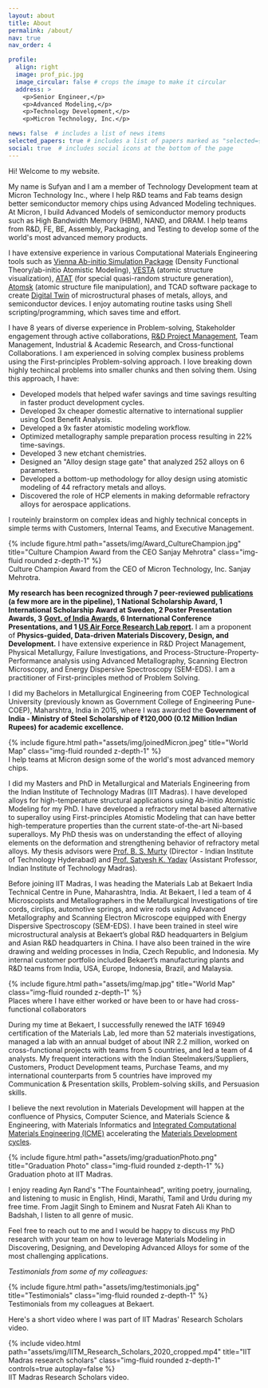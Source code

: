 ```yaml
---
layout: about
title: About
permalink: /about/
nav: true
nav_order: 4 

profile:
  align: right
  image: prof_pic.jpg
  image_circular: false # crops the image to make it circular
  address: >
    <p>Senior Engineer,</p>
    <p>Advanced Modeling,</p>
    <p>Technology Development,</p>
    <p>Micron Technology, Inc.</p>

news: false  # includes a list of news items
selected_papers: true # includes a list of papers marked as "selected={true}"
social: true  # includes social icons at the bottom of the page
---
```


Hi! Welcome to my website.

My name is Sufyan and I am a member of Technology Development team at Micron Technology Inc., where I help R&D teams and Fab teams design better semiconductor memory chips using Advanced Modeling techniques. At Micron, I build Advanced Models of semiconductor memory products such as High Bandwidth Memory (HBM), NAND, and DRAM. I help teams from R&D, FE, BE, Assembly, Packaging, and Testing to develop some of the world's most advanced memory products.

I have extensive experience in various Computational Materials Engineering tools such as <a rel="nofollow" href="https://vasp.at">Vienna Ab-initio Simulation Package</a> (Density Functional Theory/ab-initio Atomistic Modeling), <a rel="nofollow" href="https://jp-minerals.org/vesta/en/download.html">VESTA</a> (atomic structure visualization), <a rel="nofollow" href="https://www.brown.edu/Departments/Engineering/Labs/avdw/atat/">ATAT</a> (for special quasi-random structure generation), <a rel="nofollow" href="https://atomsk.univ-lille.fr">Atomsk</a> (atomic structure file manipulation), and TCAD software package to create <a href="https://en.wikipedia.org/wiki/Digital_twin">Digital Twin</a> of microstructural phases of metals, alloys, and semiconductor devices. I enjoy automating routine tasks using Shell scripting/programming, which saves time and effort.

I have 8 years of diverse experience in Problem-solving, Stakeholder engagement through active collaborations, <a href="/projects/">R&D Project Management</a>, Team Management, Industrial & Academic Research, and Cross-functional Collaborations. I am experienced in solving complex business problems using the First-principles Problem-solving approach. I love breaking down highly techincal problems into smaller chunks and then solving them. Using this approach, I have:
- Developed models that helped wafer savings and time savings resulting in faster product development cycles.
- Developed 3x cheaper domestic alternative to international supplier using Cost Benefit Analysis.
- Developed a 9x faster atomistic modeling workflow.
- Optimized metallography sample preparation process resulting in 22% time-savings.
- Developed 3 new etchant chemistries.
- Designed an "Alloy design stage gate" that analyzed 252 alloys on 6 parameters.
- Developed a bottom-up methodology for alloy design using atomistic modeling of 44 refractory metals and alloys.
- Discovered the role of HCP elements in making deformable refractory alloys for aerospace applications.

I routeinly brainstorm on complex ideas and highly technical concepts in simple terms with Customers, Internal Teams, and Executive Management.

<div class="row justify-content-sm-center">
    <div class="col-sm mt-3 mt-md-0">
        {% include figure.html path="assets/img/Award_CultureChampion.jpg" title="Culture Champion Award from the CEO Sanjay Mehrotra" class="img-fluid rounded z-depth-1" %}
    </div>
</div>
<div class="caption">
    Culture Champion Award from the CEO of Micron Technology, Inc. Sanjay Mehrotra.
</div>

**My research has been recognized through 7 peer-reviewed <a href="/publications/">publications</a> (a few more are in the pipeline), 1 National Scholarship Award, 1 International Scholarship Award at Sweden, 2 Poster Presentation Awards, 3 <a href="/cv/">Govt. of India Awards</a>, 6 International Conference Presentations, and 1 <a href="/projects/3_project/">US Air Force Research Lab report</a>.** I am a proponent of **Physics-guided, Data-driven Materials Discovery, Design, and Development.** I have extensive experience in R&D Project Management, Physical Metallurgy, Failure Investigations, and Process-Structure-Property-Performance analysis using Advanced Metallography, Scanning Electron Microscopy, and Energy Dispersive Spectroscopy (SEM-EDS). I am a practitioner of First-principles method of Problem Solving.

I did my Bachelors in Metallurgical Engineering from COEP Technological University (previously known as Government College of Engineering Pune-COEP), Maharshtra, India in 2015, where I was awarded the **Government of India - Ministry of Steel Scholarship of ₹120,000 (0.12 Million Indian Rupees) for academic excellence.**

<div class="row justify-content-sm-center">
    <div class="col-sm mt-3 mt-md-0">
        {% include figure.html path="assets/img/joinedMicron.jpeg" title="World Map" class="img-fluid rounded z-depth-1" %}
    </div>
</div>
<div class="caption">
    I help teams at Micron design some of the world's most advanced memory chips.
</div>

I did my Masters and PhD in Metallurgical and Materials Engineering from the Indian Institute of Technology Madras (IIT Madras). I have developed alloys for high-temperature structural applications using Ab-initio Atomistic Modeling for my PhD. I have developed a refractory metal based alternative to superalloy using First-principles Atomistic Modeling that can have better high-temperature properties than the current state-of-the-art Ni-based superalloys. My PhD thesis was on understanding the effect of alloying elements on the deformation and strengthening behavior of refractory metal alloys. My thesis advisors were <a rel="nofollow" href="https://mme.iitm.ac.in/murty/bsmurty">Prof. B. S. Murty</a> (Director - Indian Institute of Technology Hyderabad) and <a rel="nofollow"  href="https://mme.iitm.ac.in/satyesh/index.html">Prof. Satyesh K. Yadav</a> (Assistant Professor, Indian Institute of Technology Madras).

Before joining IIT Madras, I was heading the Materials Lab at Bekaert India Technical Centre in Pune, Maharashtra, India. At Bekaert, I led a team of 4 Microscopists and Metallographers in the Metallurgical Investigations of tire cords, circlips, automotive springs, and wire rods using Advanced Metallography and Scanning Electron Microscope equipped with Energy Dispersive Spectroscopy (SEM-EDS). I have been trained in steel wire microstructural analysis at Bekaert’s global R&D headquarters in Belgium and Asian R&D headquarters in China. I have also been trained in the wire drawing and welding processes in India, Czech Republic, and Indonesia. My internal customer portfolio included Bekaert’s manufacturing plants and R&D teams from India, USA, Europe, Indonesia, Brazil, and Malaysia.

<div class="row justify-content-sm-center">
    <div class="col-sm mt-3 mt-md-0">
        {% include figure.html path="assets/img/map.jpg" title="World Map" class="img-fluid rounded z-depth-1" %}
    </div>
</div>
<div class="caption">
    Places where I have either worked or have been to or have had cross-functional collaborators 
</div>

During my time at Bekaert, I successfully renewed the IATF 16949 certification of the Materials Lab, led more than 52 materials investigations, managed a lab with an annual budget of about INR 2.2 million, worked on cross-functional projects with teams from 5 countries, and led a team of 4 analysts. My frequent interactions with the Indian Steelmakers/Suppliers, Customers, Product Development teams, Purchase Teams, and my international counterparts from 5 countries have improved my Communication & Presentation skills, Problem-solving skills, and Persuasion skills.

I believe the next revolution in Materials Development will happen at the confluence of Physics, Computer Science, and Materials Science & Engineering, with Materials Informatics and <a rel="nofollow" href="https://www.awsar-dst.in/2020/winner_article_2020_view/view/Mr_Sufyan_M_Shaikh.pdf">Integrated Computational Materials Engineering (ICME)</a> accelerating the <a rel="nofollow" href="https://iit-techambit.in/computational-materials-science/">Materials Development cycles</a>.

<div class="row justify-content-sm-center">
    <div class="col-sm mt-3 mt-md-0">
        {% include figure.html path="assets/img/graduationPhoto.png" title="Graduation Photo" class="img-fluid rounded z-depth-1" %}
    </div>
</div>
<div class="caption">
    Graduation photo at IIT Madras. 
</div>

I enjoy reading Ayn Rand's "The Fountainhead", writing poetry, journaling, and listening to music in English, Hindi, Marathi, Tamil and Urdu during my free time. From Jagjit Singh to Eminem and Nusrat Fateh Ali Khan to Badshah, I listen to all genre of music.

Feel free to reach out to me and I would be happy to discuss my PhD research with your team on how to leverage Materials Modeling in Discovering, Designing, and Developing Advanced Alloys for some of the most challenging applications.

*Testimonials from some of my colleagues:*
<div class="row justify-content-sm-center">
    <div class="col-sm mt-3 mt-md-0">
        {% include figure.html path="assets/img/testimonials.jpg" title="Testimonials" class="img-fluid rounded z-depth-1" %}
    </div>
</div>
<div class="caption">
    Testimonials from my colleagues at Bekaert.
</div>

Here's a short video where I was part of IIT Madras' Research Scholars video.
<div class="row justify-content-sm-center">
    <div class="col-sm mt-3 mt-md-0">
        {% include video.html path="assets/img/IITM_Research_Scholars_2020_cropped.mp4" title="IIT Madras research scholars" class="img-fluid rounded z-depth-1" controls=true autoplay=false %}
    </div>
</div>
<div class="caption">
IIT Madras Research Scholars video.
</div>
